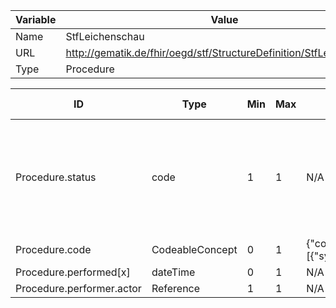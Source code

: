 | Variable | Value |
|----------|-------|
| Name     | StfLeichenschau |
| URL      | http://gematik.de/fhir/oegd/stf/StructureDefinition/StfLeichenschau |
| Type     | Procedure |


| ID        | Type      | Min  | Max  | Pattern   | Fixed    | must-support| VS-Url      | Strength    | VS Concepts |
|-----------|-----------|------|------|-----------|----------|-------------|-------------|-------------|-------------|
| Procedure.status | code | 1 | 1 | N/A | N/A | true | http://hl7.org/fhir/ValueSet/event-status | required | Preparation, Entered in Error, Completed, In Progress, Not Done, Stopped, Unknown, On Hold |
| Procedure.code | CodeableConcept | 0 | 1 | {"coding":[{"system":"http://snomed.info/sct","code":"29240004"}]} | N/A | true | http://hl7.org/fhir/ValueSet/procedure-code | example |  |
| Procedure.performed[x] | dateTime | 0 | 1 | N/A | N/A | true | N/A | N/A | N/A |
| Procedure.performer.actor | Reference | 1 | 1 | N/A | N/A | true | N/A | N/A | N/A |
